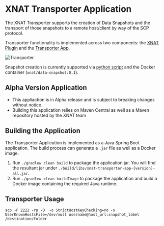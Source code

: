 # XNAT Transporter Application



The XNAT Transporter supports the creation of Data Snapshots and the transport of those snapshots to a remote host/client by way of the SCP protocol.

Transporter functionality is implemented across two components: the [XNAT Plugin](https://github.com/kelseym/transporter-plugin) and the [Transporter App](https://github.com/kelseym/transporter-app
).

![Transporter](https://drive.google.com/uc?id=1jQ01d_IpH4SPsQsTrAaDmZbfAF5J6PMi)

Snapshot creation is currently supported via [python script](https://github.com/kelseym/transporter-plugin/tree/main/snapshot-container) and the Docker container (`xnat/data-snapshot:0.1`).

## Alpha Version Application
* This appliaction is in Alpha release and is subject to breaking changes without notice.
* Building this application relies on Maven Central as well as a Maven repository hosted by the XNAT team

## Building the Application
The Transporter Application is implemented as a Java Spring Boot application. The build process can generate a `.jar` file as well as a Docker image.

1. Run `./gradlew clean build` to package the application jar. You will find the resultant jar under `./build/libs/xnat-transporter-app-[version]-all.jar`.
1. Run `./gradlew clean buildImage` to package the application and build a Docker image containing the required Java runtime.

## Transporter Usage

`scp -P 2222 -rp -O  -o StrictHostKeyChecking=no -o UserKnownHostsFile=/dev/null username@host_url:snapshot_label /destination/folder`
